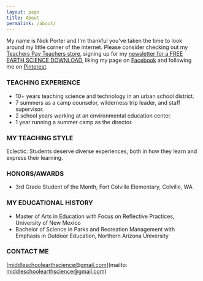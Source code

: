 ```yaml
---
layout: page
title: About
permalink: /about/
---
```


My name is Nick Porter and I'm thankful you've taken the time to look around my little corner of the internet. Please consider checking out my [Teachers Pay Teachers store](https://www.teacherspayteachers.com/Store/Middle-School-Earth-Science), signing up for my [newsletter for a FREE EARTH SCIENCE DOWNLOAD](https://middleschoolearthscience.github.io), liking my page on [Facebook](https://www.facebook.com/MSEarthScience) and following me on [Pinterest](https://www.pinterest.com/MSEarthScience/).

### TEACHING EXPERIENCE
* 10+ years teaching science and technology in an urban school district.  
* 7 summers as a camp counselor, wilderness trip leader, and staff supervisor.  
* 2 school years working at an environmental education center.  
* 1 year running a summer camp as the director.  

### MY TEACHING STYLE
Eclectic: Students deserve diverse experiences, both in how they learn and express their learning.

### HONORS/AWARDS
* 3rd Grade Student of the Month, Fort Colville Elementary, Colville, WA  

### MY EDUCATIONAL HISTORY
* Master of Arts in Education with Focus on Reflective Practices, University of New Mexico  
* Bachelor of Science in Parks and Recreation Management with Emphasis in Outdoor Education, Northern Arizona University

### CONTACT ME

[middleschoolearthscience@gmail.com](mailto: middleschoolearthscience@gmail.com)
